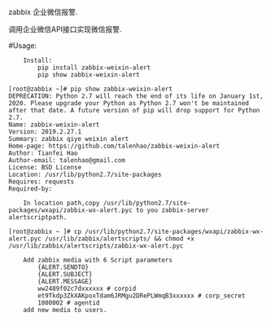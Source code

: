 zabbix 企业微信报警.

调用企业微信API接口实现微信报警.

#Usage:
```
    Install:
        pip install zabbix-weixin-alert
        pip show zabbix-weixin-alert
```
```
[root@zabbix ~]# pip show zabbix-weixin-alert
DEPRECATION: Python 2.7 will reach the end of its life on January 1st, 2020. Please upgrade your Python as Python 2.7 won't be maintained after that date. A future version of pip will drop support for Python 2.7.
Name: zabbix-weixin-alert
Version: 2019.2.27.1
Summary: zabbix qiye weixin alert
Home-page: https://github.com/talenhao/zabbix-weixin-alert
Author: Tianfei Hao
Author-email: talenhao@gmail.com
License: BSD License
Location: /usr/lib/python2.7/site-packages
Requires: requests
Required-by: 
```         
        In location path,copy /usr/lib/python2.7/site-packages/wxapi/zabbix-wx-alert.pyc to you zabbix-server alertscriptpath.

```
[root@zabbix ~ ]# cp /usr/lib/python2.7/site-packages/wxapi/zabbix-wx-alert.pyc /usr/lib/zabbix/alertscripts/ && chmod +x /usr/lib/zabbix/alertscripts/zabbix-wx-alert.pyc
```
```
    Add zabbix media with 6 Script parameters
        {ALERT.SENDTO}
        {ALERT.SUBJECT}
        {ALERT.MESSAGE}
        ww2489f02c7dxxxxxx # corpid
        et9Tkdp3ZkXAKpoxTdam6JRMgu2DRePLWmqB3xxxxxx # corp_secret
        1000002 # agentid
    add new media to users.
```
